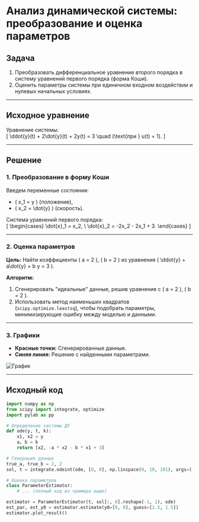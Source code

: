 # Анализ динамической системы: преобразование и оценка параметров

## Задача
1. Преобразовать дифференциальное уравнение второго порядка в систему уравнений первого порядка (форма Коши).
2. Оценить параметры системы при единичном входном воздействии и нулевых начальных условиях.

---

## Исходное уравнение
Уравнение системы:  
\[
\ddot{y}(t) + 2\dot{y}(t) + 2y(t) = 3 \quad (\text{при } u(t) = 1).
\]

---

## Решение

### 1. Преобразование в форму Коши
Введем переменные состояния:  
- \( x_1 = y \) (положение),  
- \( x_2 = \dot{y} \) (скорость).  

Система уравнений первого порядка:  
\[
\begin{cases} 
\dot{x}_1 = x_2, \\
\dot{x}_2 = -2x_2 - 2x_1 + 3.
\end{cases}
\]

---

### 2. Оценка параметров
**Цель:** Найти коэффициенты \( a = 2 \), \( b = 2 \) из уравнения \( \ddot{y} + a\dot{y} + b y = 3 \).  

**Алгоритм:**
1. Сгенерировать "идеальные" данные, решив уравнение с \( a = 2 \), \( b = 2 \).
2. Использовать метод наименьших квадратов (`scipy.optimize.leastsq`), чтобы подобрать параметры, минимизирующие ошибку между моделью и данными.


---

### 3. Графики
- **Красные точки:** Сгенерированные данные.
- **Синяя линия:** Решение с найденными параметрами.  

![График](saved_figure.png)

---

## Исходный код
```python
import numpy as np
from scipy import integrate, optimize
import pylab as pp

# Определение системы ДУ
def ode(y, t, k):
    x1, x2 = y
    a, b = k
    return [x2, -a * x2 - b * x1 + 3]

# Генерация данных
true_a, true_b = 2, 2
sol, t = integrate.odeint(ode, [0, 0], np.linspace(0, 10, 101), args=([true_a, true_b],))

# Оценка параметров
class ParameterEstimator:
    # ... (полный код из примера выше)

estimator = ParameterEstimator(t, sol[:, 0].reshape(-1, 1), ode)
est_par, est_y0 = estimator.estimate(y0=[0, 0], guess=[1.5, 1.5])
estimator.plot_result()
